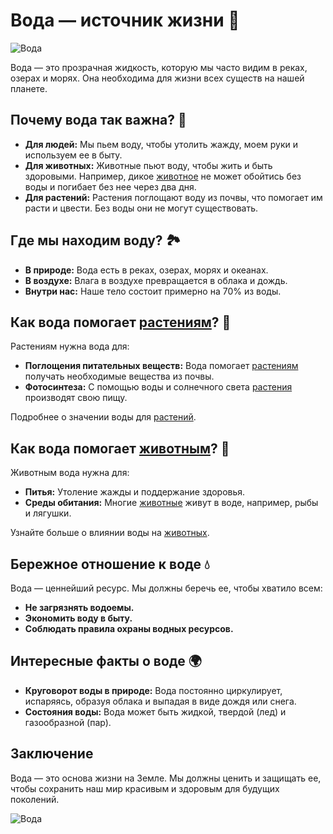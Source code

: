 ﻿
# Вода — источник жизни 🌊

![Вода](https://avatars.mds.yandex.net/i?id=8207ade84b385bdd0ef4a3749159cbe38982ad64-5473816-images-thumbs&n=13)

Вода — это прозрачная жидкость, которую мы часто видим в реках, озерах и морях. Она необходима для жизни всех существ на нашей планете.

## Почему вода так важна? 🤔

- **Для людей:** Мы пьем воду, чтобы утолить жажду, моем руки и используем ее в быту.
- **Для животных:** Животные пьют воду, чтобы жить и быть здоровыми. Например, дикое [животное](https://github.com/mikromalekula1100/2025_kidbook/blob/main/KIDBOOK/world/nature/животные.md)  не может обойтись без воды и погибает без нее через два дня.
- **Для растений:** Растения поглощают воду из почвы, что помогает им расти и цвести. Без воды они не могут существовать.

## Где мы находим воду? 🏞️

- **В природе:** Вода есть в реках, озерах, морях и океанах.
- **В воздухе:** Влага в воздухе превращается в облака и дождь.
- **Внутри нас:** Наше тело состоит примерно на 70% из воды.

## Как вода помогает [растениям](https://github.com/mikromalekula1100/2025_kidbook/blob/main/KIDBOOK/world/nature/растения.md)? 🌱

Растениям нужна вода для:

- **Поглощения питательных веществ:** Вода помогает [растениям](https://github.com/mikromalekula1100/2025_kidbook/blob/main/KIDBOOK/world/nature/растения.md) получать необходимые вещества из почвы.
- **Фотосинтеза:** С помощью воды и солнечного света [растения](https://github.com/mikromalekula1100/2025_kidbook/blob/main/KIDBOOK/world/nature/растения.md) производят свою пищу.

Подробнее о значении воды для [растений](https://github.com/mikromalekula1100/2025_kidbook/blob/main/KIDBOOK/world/nature/растения.md).

## Как вода помогает [животным](https://github.com/mikromalekula1100/2025_kidbook/blob/main/KIDBOOK/world/nature/животные.md)? 🐾

Животным вода нужна для:

- **Питья:** Утоление жажды и поддержание здоровья.
- **Среды обитания:** Многие [животные](https://github.com/mikromalekula1100/2025_kidbook/blob/main/KIDBOOK/world/nature/животные.md) живут в воде, например, рыбы и лягушки.

Узнайте больше о влиянии воды на [животных](https://github.com/mikromalekula1100/2025_kidbook/blob/main/KIDBOOK/world/nature/животные.md).

## Бережное отношение к воде 💧

Вода — ценнейший ресурс. Мы должны беречь ее, чтобы хватило всем:

- **Не загрязнять водоемы.**
- **Экономить воду в быту.**
- **Соблюдать правила охраны водных ресурсов.**

## Интересные факты о воде 🌍

- **Круговорот воды в природе:** Вода постоянно циркулирует, испаряясь, образуя облака и выпадая в виде дождя или снега.
- **Состояния воды:** Вода может быть жидкой, твердой (лед) и газообразной (пар).

## Заключение

Вода — это основа жизни на Земле. Мы должны ценить и защищать ее, чтобы сохранить наш мир красивым и здоровым для будущих поколений.

![Вода](https://avatars.mds.yandex.net/i?id=4f47a0da02280079acc3cef1329fac36_l-11741829-images-thumbs&n=13)

